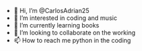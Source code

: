 - 👋 Hi, I’m @CarlosAdrian25
- 👀 I’m interested in coding and music 
- 🌱 I’m currently learning books 
- 💞️ I’m looking to collaborate on the working
- 📫 How to reach me python in the coding

<!---
CarlosAdrian25/CarlosAdrian25 is a ✨ special ✨ repository because its `README.md` (this file) appears on your GitHub profile.
You can click the Preview link to take a look at your changes.
--->
